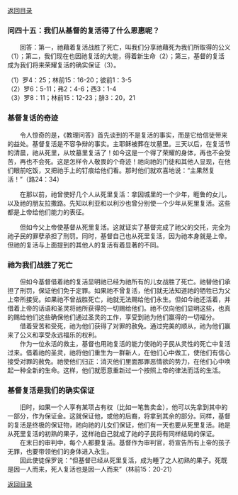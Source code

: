 [返回目录](000.md)

### 问四十五：我们从基督的复活得了什么恩惠呢？
<p>
　　回答：第一，祂藉着复活战胜了死亡，叫我们分享祂藉死为我们所取得的公义（1）；第二，我们现在也因祂复活的大能，得着新生命（2）；第三，基督的复活成为我们将来荣耀复活的确实保证（3）。
</p>

（1）罗4：25；林前15：16-20；彼前1：3-5<br/>
（2）罗6：5-11；弗2：4-6；西3：1-4<br/>
（3）罗8：11；林前15：12-23；腓3：20，21<br/>

### 基督复话的奇迹
<p>
　　令人惊奇的是，《教理问答》首先谈到的不是复活的事实，而是它给信徒带来的益处。基督复活是不容争辩的事实。主耶稣被葬在坟墓里。三天以后，在复活节的清晨，祂从死里，从坟墓里复活了！如今这是一个得了荣耀的身体，再也不会受苦，再也不会死。这是怎样令人敬畏的个奇迹！祂向祂的门徒和其他人显现，在他们眼前吃饭，又把祂手上的钉痕给他们看。那时他们就欢喜地说：“主果然复活！”（路24：34）<br/>

&emsp;&emsp;在那以前，祂曾使好几个人从死里复活：拿因城里的一个少年，睚鲁的女儿，以及祂的朋友拉撒路。先知以利亚和以利沙也曾分别使一个少年从死里复活。这些都是上帝给他们能力的表征。<br/>

&emsp;&emsp;但如今父上帝使基督从死里复活。这就证实了基督完成了祂父的交托，完全为祂子民的罪孽承担了刑罚。同时，基督自己也从死里复活，因为祂本身就是上帝。但祂的复活与上面提到的其他人的复活有着显著的不同。<br/>

</p>

### 祂为我们战胜了死亡
<p>
　　但如今基督借着祂的复活显明祂已经为祂所有的儿女战胜了死亡。祂替他们承担了刑罚，保证他们免于定罪。如果祂不曾复活，他们就无法知道祂的牺牲已为父上帝所接受。如果祂不曾战胜死亡，祂就无法赐给他们永生。但如今祂还活着，并借着上帝的话语和圣灵将祂所获得的一切赐给他们。祂不仅向他们显明这些，也真的赐给他们这些确保他们通过圣灵的工作，享受到祂为他们赢得的一切福分。<br/>
　　借着受苦和受死，祂为他们获得了对罪的赦免。通过完美的顺从，祂为他们赢来了公义和享受永远福乐的权利。<br/>
　　作为一位永活的救主，基督也用祂复活的能力使祂的子民从灵性的死亡中复活过来。借着祂的圣灵，祂将他们重生为一群新人，在他们心中做工，使他们有信心接受对罪的赦免。祂使他们归正：消灭他们里面那罪恶情欲的势力，在他们心中唤起一种全新的生命。这样，他们就愿意重新过一个按照上帝的律法而活的生活。
</p>

### 基督复活是我们的确实保证
<p>
　　旧时，如果一个人享有某项占有权（比如一笔售卖金），他可以先拿到其中的一部分，作为保证金。这就保证他，或他的后裔，将拿到其余的部分。同样，基督的复活是终极的保证物，祂向祂的儿女们保证，他们有一天也要从死里复活。祂是从死里复活的初熟的果子，这样祂自己就成了祂的子民将有同样结局的保证。<br/>
　　在末日的审判中，每个人都要复活。基督作为审判官，将宣告所有上帝的孩子无罪，也要带领他们的身体进入永生。<br/>
　　因此使徒保罗说：“但基督已经从死里复活，成为睡了之人初熟的果子。死既是因一人而来，死人复活也是因一人而来”（林前15：20-21）
</p>

[返回目录](000.md)